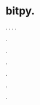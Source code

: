 # bitpy.
.
.
.
.












.






















































.
























.



























.

















































































.































































.





























































































